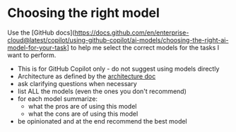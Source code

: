 # Choosing the right model

Use the [GitHub docs](https://docs.github.com/en/enterprise-cloud@latest/copilot/using-github-copilot/ai-models/choosing-the-right-ai-model-for-your-task] to help me select the correct models for the tasks I want to perform.

- This is for GitHub Copilot only - do not suggest using models directly
- Architecture as defined by the [architecture doc](../../docs/architecture.md)
- ask clarifying questions when necessary
- list ALL the models (even the ones you don't recommend)
- for each model summarize:
  - what the pros are of using this model
  - what the cons are of using this model
- be opinionated and at the end recommend the best model